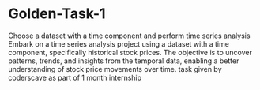 # Golden-Task-1
Choose a dataset with a time component and perform time series analysis
Embark on a time series analysis project using a dataset with a time
component, specifically historical stock prices. The objective is to uncover
patterns, trends, and insights from the temporal data, enabling a better
understanding of stock price movements over time.
task given by coderscave as part of 1 month internship
